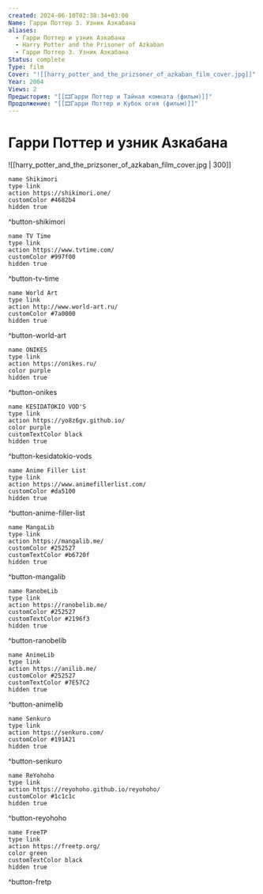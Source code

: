 ```yaml
---
created: 2024-06-10T02:38:34+03:00
Name: Гарри Поттер 3. Узник Азкабана
aliases:
  - Гарри Поттер и узник Азкабана
  - Harry Potter and the Prisoner of Azkaban
  - Гарри Поттер 3. Узник Азкабана
Status: complete
Type: film
Cover: "![[harry_potter_and_the_prizsoner_of_azkaban_film_cover.jpg]]"
Year: 2004
Views: 2
Предыстория: "[[🎞Гарри Поттер и Тайная комната (фильм)]]"
Продолжение: "[[🎞Гарри Поттер и Кубок огня (фильм)]]"
---
```


# Гарри Поттер и узник Азкабана

![[harry_potter_and_the_prizsoner_of_azkaban_film_cover.jpg | 300]]

```button
name Shikimori
type link
action https://shikimori.one/
customColor #4682b4
hidden true
```
^button-shikimori

```button
name TV Time
type link
action https://www.tvtime.com/
customColor #997f00
hidden true
```
^button-tv-time

```button
name World Art
type link
action http://www.world-art.ru/
customColor #7a0000
hidden true
```
^button-world-art

```button
name ONIKES
type link
action https://onikes.ru/
color purple
hidden true
```
^button-onikes

```button
name KESIDATOKIO VOD'S
type link
action https://yo8z6gv.github.io/
color purple
customTextColor black
hidden true
```
^button-kesidatokio-vods

```button
name Anime Filler List
type link
action https://www.animefillerlist.com/
customColor #da5100
hidden true
```
^button-anime-filler-list

```button
name MangaLib
type link
action https://mangalib.me/
customColor #252527
customTextColor #b6720f
hidden true
```
^button-mangalib

```button
name RanobeLib
type link
action https://ranobelib.me/
customColor #252527
customTextColor #2196f3
hidden true
```
^button-ranobelib

```button
name AnimeLib
type link
action https://anilib.me/
customColor #252527
customTextColor #7E57C2
hidden true
```
^button-animelib

```button
name Senkuro
type link
action https://senkuro.com/
customColor #191A21
hidden true
```
^button-senkuro

```button
name ReYohoho
type link
action https://reyohoho.github.io/reyohoho/
customColor #1c1c1c
hidden true
```
^button-reyohoho

```button
name FreeTP
type link
action https://freetp.org/
color green
customTextColor black
hidden true
```
^button-fretp
